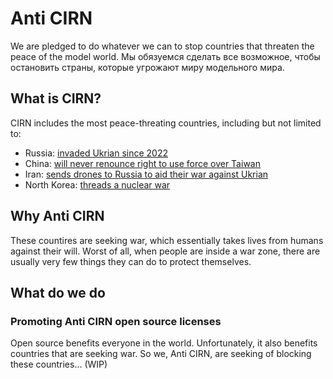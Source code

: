 # Anti CIRN

We are pledged to do whatever we can to stop countries that threaten the peace of the model world.
Мы обязуемся сделать все возможное, чтобы остановить страны, которые угрожают миру модельного мира.

## What is CIRN?

CIRN includes the most peace-threating countries, including but not limited to:

- Russia: [invaded Ukrian since 2022](https://en.wikipedia.org/wiki/2022_Russian_invasion_of_Ukraine)
- China: [will never renounce right to use force over Taiwan](https://www.reuters.com/world/china/xi-china-will-never-renounce-right-use-force-over-taiwan-2022-10-16/)
- Iran: [sends drones to Russia to aid their war against Ukrian](https://breakingdefense.com/2023/01/uk-minister-iran-made-big-mistake-in-giving-drones-to-russia-for-ukraine-war/)
- North Korea: [threads a nuclear war](https://www.pbs.org/newshour/world/north-korea-fires-2-missiles-into-sea-continuing-nuclear-threat-escalation)

## Why Anti CIRN

These countires are seeking war, which essentially takes lives from humans against their will. Worst of all, when people are inside a war zone, there are usually very few things they can do to protect themselves.

## What do we do

### Promoting Anti CIRN open source licenses

Open source benefits everyone in the world. Unfortunately, it also benefits countries that are seeking war. So we, Anti CIRN, are seeking of blocking these countries... (WIP)
